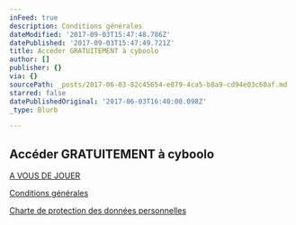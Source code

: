 ```yaml
---
inFeed: true
description: Conditions générales
dateModified: '2017-09-03T15:47:48.786Z'
datePublished: '2017-09-03T15:47:49.721Z'
title: Accéder GRATUITEMENT à cyboolo
author: []
publisher: {}
via: {}
sourcePath: _posts/2017-06-03-82c45654-e879-4ca5-b8a9-cd94e03c60af.md
starred: false
datePublishedOriginal: '2017-06-03T16:40:00.098Z'
_type: Blurb

---
```

## **Accéder GRATUITEMENT à cyboolo**
[A VOUS DE JOUER][0]

[Conditions générales][1]

[Charte de protection des données personnelles][2]

[0]: https://cyboolo.eu.auth0.com/login?client=W1jbxu3C003wehR2kbuCJorz9D23hyEB
[1]: https://cyboolo.io/conditions-generales
[2]: https://cyboolo.io/charte-de-protection-des-donnees-personnelles